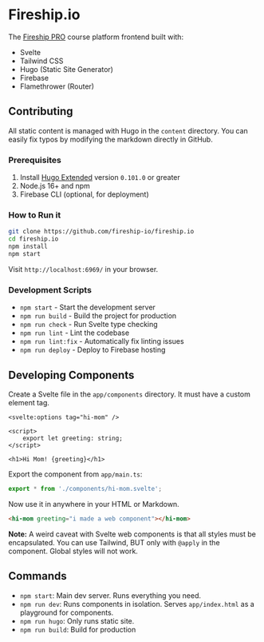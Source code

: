 # Fireship.io

The [Fireship PRO](https://fireship.io) course platform frontend built with:

- Svelte
- Tailwind CSS
- Hugo (Static Site Generator)
- Firebase
- Flamethrower (Router)

## Contributing

All static content is managed with Hugo in the `content` directory. You can easily fix typos by modifying the markdown directly in GitHub.

### Prerequisites

1. Install [Hugo Extended](https://gohugo.io/getting-started/installing/) version `0.101.0` or greater
2. Node.js 16+ and npm
3. Firebase CLI (optional, for deployment)

### How to Run it

```bash
git clone https://github.com/fireship-io/fireship.io
cd fireship.io
npm install
npm start
```

Visit `http://localhost:6969/` in your browser.

### Development Scripts

- `npm start` - Start the development server
- `npm run build` - Build the project for production
- `npm run check` - Run Svelte type checking
- `npm run lint` - Lint the codebase
- `npm run lint:fix` - Automatically fix linting issues
- `npm run deploy` - Deploy to Firebase hosting


## Developing Components 

Create a Svelte file in the `app/components` directory. It must have a custom element tag. 

```svelte
<svelte:options tag="hi-mom" />

<script>
    export let greeting: string;
</script>

<h1>Hi Mom! {greeting}</h1> 
```

Export the component from `app/main.ts`:

```ts
export * from './components/hi-mom.svelte';
```

Now use it in anywhere in your HTML or Markdown. 

```html
<hi-mom greeting="i made a web component"></hi-mom>
```

**Note:** A weird caveat with Svelte web components is that all styles must be encapsulated. You can use Tailwind, BUT only with `@apply` in the component. Global styles will not work.

## Commands

- `npm start`: Main dev server. Runs everything you need. 
- `npm run dev`: Runs components in isolation. Serves `app/index.html` as a playground for components. 
- `npm run hugo`: Only runs static site. 
- `npm run build`: Build for production

